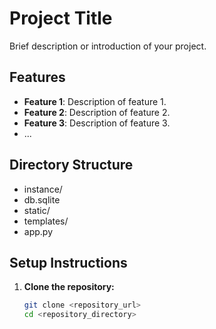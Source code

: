 # Project Title

Brief description or introduction of your project.

## Features

- **Feature 1**: Description of feature 1.
- **Feature 2**: Description of feature 2.
- **Feature 3**: Description of feature 3.
- ...

## Directory Structure

- instance/
- db.sqlite
- static/
- templates/
- app.py

## Setup Instructions

1. **Clone the repository:**
   ```bash
   git clone <repository_url>
   cd <repository_directory>
